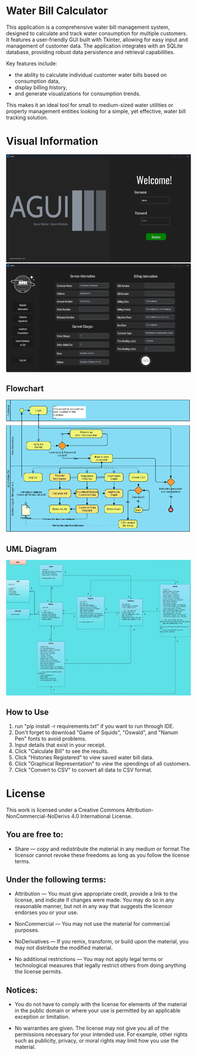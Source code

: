 # Water Bill Calculator

This application is a comprehensive water bill management system, designed to calculate and track water consumption for multiple customers. It features a user-friendly GUI built with Tkinter, allowing for easy input and management of customer data. The application integrates with an SQLite database, providing robust data persistence and retrieval capabilities. 

Key features include: 
- the ability to calculate individual customer water bills based on consumption data, 
- display billing history, 
- and generate visualizations for consumption trends. 

This makes it an ideal tool for small to medium-sized water utilities or property management entities looking for a simple, yet effective, water bill tracking solution.

# Visual Information

![Image 1](img/sample2.png)
![Image 2](img/sample3.png)

## Flowchart

![flowchart](img/flowchart1.png)

## UML Diagram

![umldiagram](img/umldiagramfinal.png)

## How to Use

1. run "pip install -r requirements.txt" if you want to run through IDE.
2. Don't forget to download "Game of Squids", "Oswald", and "Nanum Pen" fonts to avoid problems.
3. Input details that exist in your receipt.
4. Click "Calculate Bill" to see the results.
5. Click "Histories Registered" to view saved water bill data.
6. Click "Graphical Representation" to view the spendings of all customers.
7. Click "Convert to CSV" to convert all data to CSV format.

# License

This work is licensed under a Creative Commons Attribution-NonCommercial-NoDerivs 4.0 International License.

## You are free to:

- Share — copy and redistribute the material in any medium or format
The licensor cannot revoke these freedoms as long as you follow the license terms.

## Under the following terms:

- Attribution — You must give appropriate credit, provide a link to the license, and indicate if changes were made. You may do so in any reasonable manner, but not in any way that suggests the licensor endorses you or your use.

- NonCommercial — You may not use the material for commercial purposes.

- NoDerivatives — If you remix, transform, or build upon the material, you may not distribute the modified material.

- No additional restrictions — You may not apply legal terms or technological measures that legally restrict others from doing anything the license permits.

## Notices:

- You do not have to comply with the license for elements of the material in the public domain or where your use is permitted by an applicable exception or limitation.

- No warranties are given. The license may not give you all of the permissions necessary for your intended use. For example, other rights such as publicity, privacy, or moral rights may limit how you use the material.

